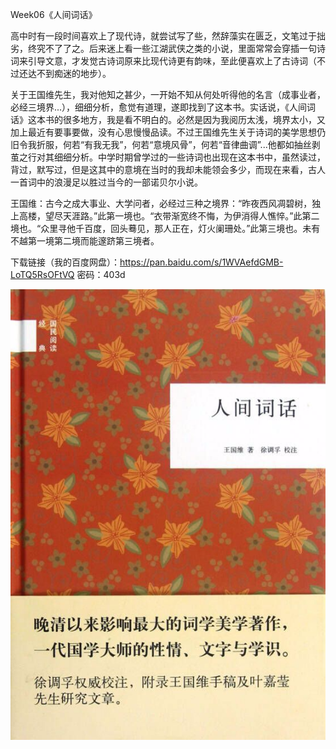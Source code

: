 Week06《人间词话》

高中时有一段时间喜欢上了现代诗，就尝试写了些，然辞藻实在匮乏，文笔过于拙劣，终究不了了之。后来迷上看一些江湖武侠之类的小说，里面常常会穿插一句诗词来引导文意，才发觉古诗词原来比现代诗更有韵味，至此便喜欢上了古诗词（不过还达不到痴迷的地步）。

关于王国维先生，我对他知之甚少，一开始不知从何处听得他的名言（成事业者，必经三境界...），细细分析，愈觉有道理，遂即找到了这本书。实话说，《人间词话》这本书的很多地方，我是看不明白的。必然是因为我阅历太浅，境界太小，又加上最近有要事要做，没有心思慢慢品读。不过王国维先生关于诗词的美学思想仍旧令我折服，何若“有我无我”，何若“意境风骨”，何若“音律曲调”...他都如抽丝剥茧之行对其细细分析。中学时期曾学过的一些诗词也出现在这本书中，虽然读过，背过，默写过，但是这其中的意境在当时的我却未能领会多少，而现在来看，古人一首词中的浪漫足以胜过当今的一部诺贝尔小说。

王国维：古今之成大事业、大学问者，必经过三种之境界：“昨夜西风凋碧树，独上高楼，望尽天涯路。”此第一境也。“衣带渐宽终不悔，为伊消得人憔悴。”此第二境也。“众里寻他千百度，回头蓦见，那人正在，灯火阑珊处。”此第三境也。未有不越第一境第二境而能邃跻第三境者。

下载链接（我的百度网盘）：https://pan.baidu.com/s/1WVAefdGMB-LoTQ5RsOFtVQ 密码：403d

![1525564153123](assets/1525564153123.png)